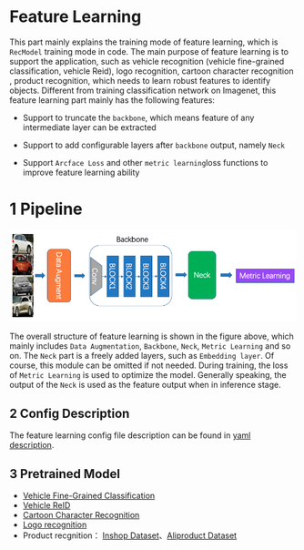 # Feature Learning

This part mainly explains the training mode of feature learning, which is `RecModel` training mode in code. The main purpose of feature learning is to support the application, such as vehicle recognition (vehicle fine-grained classification, vehicle Reid), logo recognition,  cartoon character recognition , product recognition, which needs to learn robust features to identify objects. Different from training classification network on Imagenet, this feature learning part mainly has the following features:

- Support to truncate the `backbone`, which means feature of any intermediate layer can be extracted

- Support to add configurable  layers after `backbone` output, namely `Neck`

- Support `Arcface Loss` and other `metric learning`loss functions to improve feature learning ability

# 1 Pipeline

![](../../images/recognition/rec_pipeline.png)

The overall structure of feature learning is shown in the figure above, which mainly includes `Data Augmentation`, `Backbone`, `Neck`, `Metric Learning` and so on. The `Neck` part is a freely added  layers, such as  `Embedding layer`. Of course, this module can be omitted if not needed. During training, the loss of `Metric Learning`  is used to optimize the model. Generally speaking, the output of the `Neck`  is used as the feature output when in inference stage.

## 2 Config Description

The feature learning config file description can be found in [yaml description](../tutorials/config_en.md).

## 3 Pretrained Model

- [Vehicle Fine-Grained Classification](https://paddle-imagenet-models-name.bj.bcebos.com/dygraph/rec/models/pretrain/vehicle_cls_ResNet50_CompCars_v1.1_pretrained.pdparams)
- [Vehicle ReID](https://paddle-imagenet-models-name.bj.bcebos.com/dygraph/rec/models/pretrain/vehicle_reid_ResNet50_VERIWild_v1.0_pretrained.pdparams)
- [Cartoon Character Recognition](https://paddle-imagenet-models-name.bj.bcebos.com/dygraph/rec/models/pretrain/cartoon_rec_ResNet50_iCartoon_v1.0_pretrained.pdparams)
- [Logo recognition](https://paddle-imagenet-models-name.bj.bcebos.com/dygraph/rec/models/pretrain/logo_rec_ResNet50_Logo3K_v1.0_pretrained.pdparams)
- Product recgnition： [Inshop Dataset](https://paddle-imagenet-models-name.bj.bcebos.com/dygraph/rec/models/pretrain/product_ResNet50_vd_Inshop_pretrained_v1.0.pdparams)、[Aliproduct Dataset](https://paddle-imagenet-models-name.bj.bcebos.com/dygraph/rec/models/pretrain/product_ResNet50_vd_Aliproduct_v1.0_pretrained.pdparams) 

